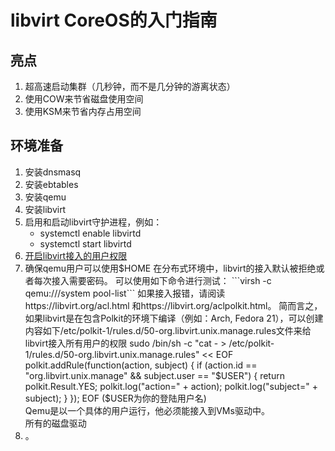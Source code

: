 
# libvirt CoreOS的入门指南


## 亮点

1. 超高速启动集群（几秒钟，而不是几分钟的游离状态）
2. 使用COW来节省磁盘使用空间
3. 使用KSM来节省内存占用空间


## 环境准备

1. 安装dnsmasq
2. 安装ebtables
3. 安装qemu
4. 安装libvirt
5. 启用和启动libvirt守护进程，例如：
    * systemctl enable libvirtd
    * systemctl start libvirtd
6. [开启libvirt接入的用户权限](https://libvirt.org/aclpolkit.html)
7. 确保qemu用户可以使用$HOME  
    在分布式环境中，libvirt的接入默认被拒绝或者每次接入需要密码。  
    可以使用如下命令进行测试：  
```virsh -c qemu:///system pool-list```  
    如果接入报错，请阅读https://libvirt.org/acl.html 和https://libvirt.org/aclpolkit.html。  
    简而言之，如果libvirt是在包含Polkit的环境下编译（例如：Arch, Fedora 21），可以创建内容如下/etc/polkit-1/rules.d/50-org.libvirt.unix.manage.rules文件来给libvirt接入所有用户的权限  
   sudo /bin/sh -c "cat - > /etc/polkit-1/rules.d/50-org.libvirt.unix.manage.rules" << EOF
polkit.addRule(function(action, subject) {
        if (action.id == "org.libvirt.unix.manage" &&
            subject.user == "$USER") {
                return polkit.Result.YES;
                polkit.log("action=" + action);
                polkit.log("subject=" + subject);
        }
});
EOF  
  ($USER为你的登陆用户名)  
  Qemu是以一个具体的用户运行，他必须能接入到VMs驱动中。  
  所有的磁盘驱动
8. 。


